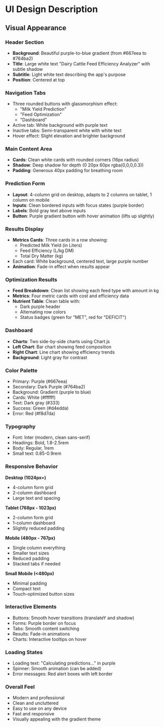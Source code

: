 # UI Design Description

## Visual Appearance

### Header Section
- **Background**: Beautiful purple-to-blue gradient (from #667eea to #764ba2)
- **Title**: Large white text "Dairy Cattle Feed Efficiency Analyzer" with subtle shadow
- **Subtitle**: Light white text describing the app's purpose
- **Position**: Centered at top

### Navigation Tabs
- Three rounded buttons with glassmorphism effect:
  - "Milk Yield Prediction" 
  - "Feed Optimization"
  - "Dashboard"
- Active tab: White background with purple text
- Inactive tabs: Semi-transparent white with white text
- Hover effect: Slight elevation and brighter background

### Main Content Area
- **Cards**: Clean white cards with rounded corners (16px radius)
- **Shadow**: Deep shadow for depth (0 20px 60px rgba(0,0,0,0.3))
- **Padding**: Generous 40px padding for breathing room

### Prediction Form
- **Layout**: 4-column grid on desktop, adapts to 2 columns on tablet, 1 column on mobile
- **Inputs**: Clean bordered inputs with focus states (purple border)
- **Labels**: Bold gray text above inputs
- **Button**: Purple gradient button with hover animation (lifts up slightly)

### Results Display
- **Metrics Cards**: Three cards in a row showing:
  - Predicted Milk Yield (in Liters)
  - Feed Efficiency (L/kg DM)
  - Total Dry Matter (kg)
- Each card: White background, centered text, large purple number
- **Animation**: Fade-in effect when results appear

### Optimization Results
- **Feed Breakdown**: Clean list showing each feed type with amount in kg
- **Metrics**: Four metric cards with cost and efficiency data
- **Nutrient Table**: Clean table with:
  - Dark purple header
  - Alternating row colors
  - Status badges (green for "MET", red for "DEFICIT")

### Dashboard
- **Charts**: Two side-by-side charts using Chart.js
- **Left Chart**: Bar chart showing feed composition
- **Right Chart**: Line chart showing efficiency trends
- **Background**: Light gray for contrast

### Color Palette
- Primary: Purple (#667eea)
- Secondary: Dark Purple (#764ba2)
- Background: Gradient (purple to blue)
- Cards: White (#ffffff)
- Text: Dark gray (#333)
- Success: Green (#d4edda)
- Error: Red (#f8d7da)

### Typography
- Font: Inter (modern, clean sans-serif)
- Headings: Bold, 1.8-2.5rem
- Body: Regular, 1rem
- Small text: 0.85-0.9rem

### Responsive Behavior

**Desktop (1024px+)**
- 4-column form grid
- 2-column dashboard
- Large text and spacing

**Tablet (768px - 1023px)**
- 2-column form grid
- 1-column dashboard
- Slightly reduced padding

**Mobile (480px - 767px)**
- Single column everything
- Smaller text sizes
- Reduced padding
- Stacked tabs if needed

**Small Mobile (<480px)**
- Minimal padding
- Compact text
- Touch-optimized button sizes

### Interactive Elements
- Buttons: Smooth hover transitions (translateY and shadow)
- Forms: Purple border on focus
- Tabs: Smooth content switching
- Results: Fade-in animations
- Charts: Interactive tooltips on hover

### Loading States
- Loading text: "Calculating predictions..." in purple
- Spinner: Smooth animation (can be added)
- Error messages: Red alert boxes with left border

### Overall Feel
- Modern and professional
- Clean and uncluttered
- Easy to use on any device
- Fast and responsive
- Visually appealing with the gradient theme

